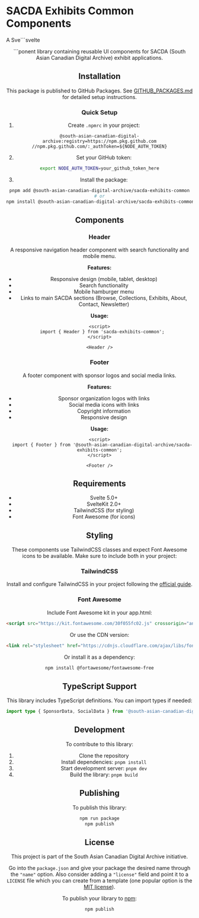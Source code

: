 # SACDA Exhibits Common Components

A Sve```svelte
<script>
  import { Header, Footer } from '@south-asian-canadian-digital-archive/sacda-exhibits-common';
</script>

<Header />
```ponent library containing reusable UI components for SACDA (South Asian Canadian Digital Archive) exhibit applications.

## Installation

This package is published to GitHub Packages. See [GITHUB_PACKAGES.md](./GITHUB_PACKAGES.md) for detailed setup instructions.

### Quick Setup
1. Create `.npmrc` in your project:
```
@south-asian-canadian-digital-archive:registry=https://npm.pkg.github.com
//npm.pkg.github.com/:_authToken=${NODE_AUTH_TOKEN}
```

2. Set your GitHub token:
```bash
export NODE_AUTH_TOKEN=your_github_token_here
```

3. Install the package:
```bash
pnpm add @south-asian-canadian-digital-archive/sacda-exhibits-common
# or
npm install @south-asian-canadian-digital-archive/sacda-exhibits-common
```

## Components

### Header

A responsive navigation header component with search functionality and mobile menu.

**Features:**
- Responsive design (mobile, tablet, desktop)
- Search functionality
- Mobile hamburger menu
- Links to main SACDA sections (Browse, Collections, Exhibits, About, Contact, Newsletter)

**Usage:**

```svelte
<script>
  import { Header } from 'sacda-exhibits-common';
</script>

<Header />
```

### Footer

A footer component with sponsor logos and social media links.

**Features:**
- Sponsor organization logos with links
- Social media icons with links
- Copyright information
- Responsive design

**Usage:**

```svelte
<script>
  import { Footer } from '@south-asian-canadian-digital-archive/sacda-exhibits-common';
</script>

<Footer />
```

## Requirements

- Svelte 5.0+
- SvelteKit 2.0+
- TailwindCSS (for styling)
- Font Awesome (for icons)

## Styling

These components use TailwindCSS classes and expect Font Awesome icons to be available. Make sure to include both in your project:

### TailwindCSS

Install and configure TailwindCSS in your project following the [official guide](https://tailwindcss.com/docs/guides/sveltekit).

### Font Awesome

Include Font Awesome kit in your app.html:

```html
<script src="https://kit.fontawesome.com/30f055fc02.js" crossorigin="anonymous"></script>
```

Or use the CDN version:

```html
<link rel="stylesheet" href="https://cdnjs.cloudflare.com/ajax/libs/font-awesome/6.0.0/css/all.min.css">
```

Or install it as a dependency:

```bash
npm install @fortawesome/fontawesome-free
```

## TypeScript Support

This library includes TypeScript definitions. You can import types if needed:

```typescript
import type { SponsorData, SocialData } from '@south-asian-canadian-digital-archive/sacda-exhibits-common';
```

## Development

To contribute to this library:

1. Clone the repository
2. Install dependencies: `pnpm install`
3. Start development server: `pnpm dev`
4. Build the library: `pnpm build`

## Publishing

To publish this library:

```bash
npm run package
npm publish
```

## License

This project is part of the South Asian Canadian Digital Archive initiative.

Go into the `package.json` and give your package the desired name through the `"name"` option. Also consider adding a `"license"` field and point it to a `LICENSE` file which you can create from a template (one popular option is the [MIT license](https://opensource.org/license/mit/)).

To publish your library to [npm](https://www.npmjs.com):

```bash
npm publish
```
